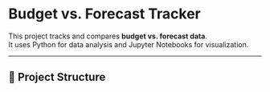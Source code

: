 # Budget vs. Forecast Tracker

This project tracks and compares **budget vs. forecast data**.  
It uses Python for data analysis and Jupyter Notebooks for visualization.

---

## 📂 Project Structure
